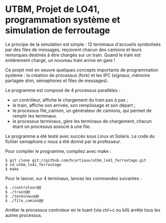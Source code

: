 # UTBM, Projet de LO41, programmation système et simulation de ferroutage

Le principe de la simulation est simple : 12 terminaux d'accueils symbolisés par des files de messages, reçoivent chacun des camions et leurs remorques destinés à être chargés sur un train. Quand le train est entièrement chargé, un nouveau train arrive en gare !

Ce projet met en oeuvre quelques concepts importants de programmation système : la création de processus (fork) et les IPC (signaux, mémoire partagée shm, sémaphores et files de messages).

Le programme est composé de 4 processus parallèles : 
* un contrôleur, affiche le chargement du train pas à pas ;
* le train, affiche son arrivée, son remplissage et son départ ;
* le processus file\_camion, un générateur de camions, qui permet de remplir les terminaux.
* le processus terminaux, gère les terminaux de chargement, chacun étant un processus associé à une file.

Le programme a été testé avec succès sous Linux et Solaris. Le code du fichier semaphore.c nous a été donné par le professeur.

Pour compiler le programme, compilez avec make : 

    $ git clone git://github.com/hcartiaux/utbm_lo41_ferroutage.git 
    $ cd utbm_lo41_ferroutage
    $ make

Pour le lancer, sur 4 terminaux, lancez les commandes suivantes : 

    $ ./controleur@@
    $ ./train@@
    $ ./terminaux@@
    $ ./file_camion@@

Arrêter le processus controleur en le tuant (via ctrl+c ou kill) arrête tous les autres processus.

